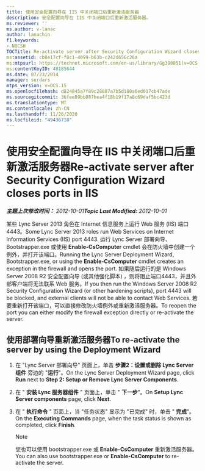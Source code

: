 ```yaml
---
title: 使用安全配置向导在 IIS 中关闭端口后重新激活服务器
description: 安全配置向导在 IIS 中关闭端口后重新激活服务器。
ms.reviewer: ''
ms.author: v-lanac
author: lanachin
f1.keywords:
- NOCSH
TOCTitle: Re-activate server after Security Configuration Wizard closes ports in IIS
ms:assetid: cb8e17cf-f8c1-4099-b63b-c242d656c26a
ms:mtpsurl: https://technet.microsoft.com/en-us/library/Gg398851(v=OCS.15)
ms:contentKeyID: 48185644
ms.date: 07/23/2014
manager: serdars
mtps_version: v=OCS.15
ms.openlocfilehash: d824845a7f89c28087a7b5d180a6ed017cb47ade
ms.sourcegitcommit: 36fee89bb887bea4f18b19f17a8c69daf5bc423d
ms.translationtype: MT
ms.contentlocale: zh-CN
ms.lasthandoff: 11/26/2020
ms.locfileid: "49436718"
---
```

# <a name="re-activate-server-after-security-configuration-wizard-closes-ports-in-iis"></a><span data-ttu-id="50d61-103">使用安全配置向导在 IIS 中关闭端口后重新激活服务器</span><span class="sxs-lookup"><span data-stu-id="50d61-103">Re-activate server after Security Configuration Wizard closes ports in IIS</span></span>

<div data-xmlns="http://www.w3.org/1999/xhtml">

<div class="topic" data-xmlns="http://www.w3.org/1999/xhtml" data-msxsl="urn:schemas-microsoft-com:xslt" data-cs="https://msdn.microsoft.com/">

<div data-asp="https://msdn2.microsoft.com/asp">



</div>

<div id="mainSection">

<div id="mainBody"><span data-ttu-id="50d61-104">

<span> </span></span><span class="sxs-lookup"><span data-stu-id="50d61-104">

<span> </span></span></span>

<span data-ttu-id="50d61-105">_**主题上次修改时间：** 2012-10-01_</span><span class="sxs-lookup"><span data-stu-id="50d61-105">_**Topic Last Modified:** 2012-10-01_</span></span>

<span data-ttu-id="50d61-106">某些 Lync Server 2013 角色在 Internet 信息服务上运行 Web 服务 (IIS) 端口4443。</span><span class="sxs-lookup"><span data-stu-id="50d61-106">Some Lync Server 2013 roles run Web Services on Internet Information Services (IIS) port 4443.</span></span> <span data-ttu-id="50d61-107">运行 Lync Server 部署向导、Bootstrapper.exe 或使用 **Enable-CsComputer** cmdlet 会在防火墙中创建一个例外，并打开该端口。</span><span class="sxs-lookup"><span data-stu-id="50d61-107">Running the Lync Server Deployment Wizard, Bootstrapper.exe, or using the **Enable-CsComputer** cmdlet creates an exception in the firewall and opens the port.</span></span> <span data-ttu-id="50d61-108">如果随后运行的是 Windows Server 2008 R2 安全配置向导 (或其他强化脚本) ，则将阻止端口4443，并且外部客户端将无法联系 Web 服务。</span><span class="sxs-lookup"><span data-stu-id="50d61-108">If you then run the Windows Server 2008 R2 Security Configuration Wizard (or other hardening scripts), port 4443 will be blocked, and external clients will not be able to contact Web Services.</span></span> <span data-ttu-id="50d61-109">若要重新打开该端口，可以直接修改防火墙例外或重新激活服务器。</span><span class="sxs-lookup"><span data-stu-id="50d61-109">To reopen the port you can either modify the firewall exception directly or re-activate the server.</span></span>

<div>

## <a name="to-re-activate-the-server-by-using-the-deployment-wizard"></a><span data-ttu-id="50d61-110">使用部署向导重新激活服务器</span><span class="sxs-lookup"><span data-stu-id="50d61-110">To re-activate the server by using the Deployment Wizard</span></span>

1.  <span data-ttu-id="50d61-111">在 "Lync Server 部署向导" 页面上，单击 **步骤2：设置或删除 Lync Server 组件** 旁边的 "**运行**"。</span><span class="sxs-lookup"><span data-stu-id="50d61-111">On the Lync Server Deployment Wizard page, click **Run** next to **Step 2: Setup or Remove Lync Server Components**.</span></span>

2.  <span data-ttu-id="50d61-112">在 " **安装 Lync 服务器组件** " 页面上，单击 " **下一步**"。</span><span class="sxs-lookup"><span data-stu-id="50d61-112">On **Setup Lync Server components** page, click **Next**.</span></span>

3.  <span data-ttu-id="50d61-113">在 " **执行命令** " 页面上，当 "任务状态" 显示为 "已完成" 时，单击 " **完成**"。</span><span class="sxs-lookup"><span data-stu-id="50d61-113">On the **Executing Commands** page, when the task status is shown as completed, click **Finish**.</span></span>
    
    <div>
    

    > [!NOTE]
    > <span data-ttu-id="50d61-114">您也可以使用 bootstrapper.exe 或 <STRONG>Enable-CsComputer</STRONG> 重新激活服务器。</span><span class="sxs-lookup"><span data-stu-id="50d61-114">You can also use bootstrapper.exe or <STRONG>Enable-CsComputer</STRONG> to re-activate the server.</span></span>

    
    <span data-ttu-id="50d61-115"></div>

</div>

</div>

<span> </span>

</div>

</div>

</span><span class="sxs-lookup"><span data-stu-id="50d61-115"></div>

</div>

</div>

<span> </span>

</div>

</div>

</span></span></div>

